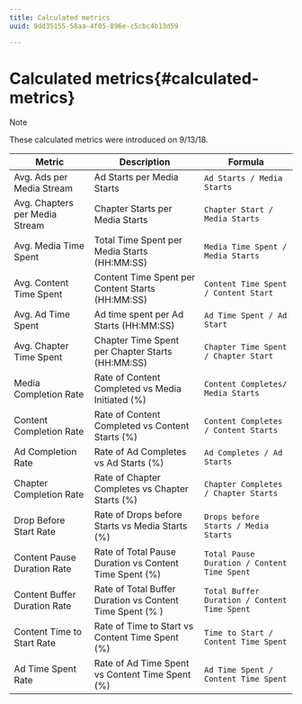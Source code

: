 ```yaml
---
title: Calculated metrics
uuid: 9dd35155-58aa-4f05-896e-c5cbc4b13d59

---
```


# Calculated metrics{#calculated-metrics}

>[!NOTE]
>
>These calculated metrics were introduced on 9/13/18.

|  Metric | Description | Formula |
|---|---|---|
|  Avg. Ads per Media Stream | Ad Starts per Media Starts | `Ad Starts / Media Starts` |
|  Avg. Chapters per Media Stream | Chapter Starts per Media Starts | `Chapter Start / Media Starts` |
|  Avg. Media Time Spent | Total Time Spent per Media Starts (HH:MM:SS) | `Media Time Spent / Media Starts` |
|  Avg. Content Time Spent | Content Time Spent per Content Starts (HH:MM:SS) | `Content Time Spent / Content Start` |
|  Avg. Ad Time Spent | Ad time spent per Ad Starts (HH:MM:SS) | `Ad Time Spent / Ad Start` |
|  Avg. Chapter Time Spent | Chapter Time Spent per Chapter Starts (HH:MM:SS) | `Chapter Time Spent / Chapter Start` |
|  Media Completion Rate | Rate of Content Completed vs Media Initiated (%) | `Content Completes/ Media Starts` |
|  Content Completion Rate | Rate of Content Completed vs Content Starts (%) | `Content Completes / Content Starts` |
|  Ad Completion Rate | Rate of Ad Completes vs Ad Starts (%) | `Ad Completes / Ad Starts` |
|  Chapter Completion Rate | Rate of Chapter Completes vs Chapter Starts (%) | `Chapter Completes / Chapter Starts` |
|  Drop Before Start Rate | Rate of Drops before Starts vs Media Starts (%) | `Drops before Starts / Media Starts` |
|  Content Pause Duration Rate | Rate of Total Pause Duration vs Content Time Spent (%) | `Total Pause Duration / Content Time Spent` |
|  Content Buffer Duration Rate | Rate of Total Buffer Duration vs Content Time Spent (% ) | `Total Buffer Duration / Content Time Spent` |
|  Content Time to Start Rate | Rate of Time to Start vs Content Time Spent (%) | `Time to Start / Content Time Spent` |
|  Ad Time Spent Rate | Rate of Ad Time Spent vs Content Time Spent (%) | `Ad Time Spent / Content Time Spent` |
